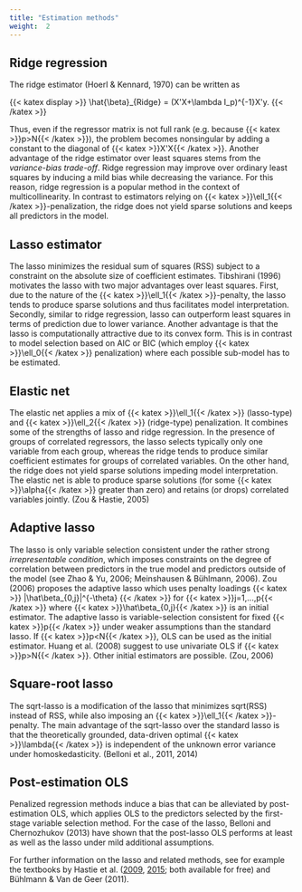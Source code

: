 ```yaml
---
title: "Estimation methods"
weight:  2
---
```


<script type="text/javascript" async
  src="https://cdn.mathjax.org/mathjax/latest/MathJax.js?config=TeX-MML-AM_CHTML">
</script>

## Ridge regression

The ridge estimator (Hoerl & Kennard, 1970) can be written as

{{< katex display >}}
\hat{\beta}_{Ridge} = (X'X+\lambda I_p)^{-1}X'y.
{{< /katex >}}

Thus, even if the regressor matrix is not full rank (e.g. because {{< katex >}}p>N{{< /katex >}}), the problem becomes
nonsingular by adding a constant to the diagonal of {{< katex >}}X'X{{< /katex >}}.  Another advantage of the
ridge estimator over least squares stems from the *variance-bias trade-off*.  Ridge
regression may improve over ordinary least squares by inducing a mild bias while
decreasing the variance.  For this reason, ridge regression is a popular method in
the context of multicollinearity.  In contrast to estimators relying on
{{< katex >}}\ell_1{{< /katex >}}-penalization, the ridge does not yield sparse solutions and keeps all predictors
in the model.

## Lasso estimator 

The lasso minimizes the residual sum of squares (RSS) subject to a constraint on the
absolute size of coefficient estimates.  Tibshirani (1996) motivates the lasso with
two major advantages over least squares.  First, due to the nature of the {{< katex >}}\ell_1{{< /katex >}}-penalty,
the lasso tends to produce sparse solutions and thus facilitates model
interpretation.  Secondly, similar to ridge regression, lasso can outperform least
squares in terms of prediction due to lower variance.  Another advantage is that the
lasso is computationally attractive due to its convex form.  This is in contrast to
model selection based on AIC or BIC (which employ {{< katex >}}\ell_0{{< /katex >}} penalization) where each
possible sub-model has to be estimated.

## Elastic net 

The elastic net applies a mix of {{< katex >}}\ell_1{{< /katex >}} (lasso-type) and {{< katex >}}\ell_2{{< /katex >}} (ridge-type) penalization.
It combines some of the strengths of lasso and ridge regression.  In the presence of
groups of correlated regressors, the lasso selects typically only one variable from
each group, whereas the ridge tends to produce similar coefficient estimates for
groups of correlated variables.  On the other hand, the ridge does not yield sparse
solutions impeding model interpretation.  The elastic net is able to produce sparse
solutions (for some {{< katex >}}\alpha{{< /katex >}} greater than zero) and retains (or drops) correlated
variables jointly. (Zou & Hastie, 2005)

## Adaptive lasso 

The lasso is only variable selection consistent under the rather strong
*irrepresentable condition*, which imposes constraints on the degree of correlation
between predictors in the true model and predictors outside of the model (see Zhao &
Yu, 2006; Meinshausen & Bühlmann, 2006).  Zou (2006) proposes the adaptive lasso
which uses penalty loadings
{{< katex >}}
|\hat\beta_{0,j}|^{-\theta}
{{< /katex >}}
for {{< katex >}}j=1,...,p{{< /katex >}} where {{< katex >}}\hat\beta_{0,j}{{< /katex >}} is an initial estimator.  The adaptive lasso is variable-selection consistent for fixed {{< katex >}}p{{< /katex >}} under
weaker assumptions than the standard lasso.  If {{< katex >}}p<N{{< /katex >}}, OLS can be used as the initial
estimator.  Huang et al. (2008) suggest to use univariate OLS if {{< katex >}}p>N{{< /katex >}}.  Other initial
estimators are possible. (Zou, 2006)

## Square-root lasso 

The sqrt-lasso is a modification of the lasso that minimizes sqrt(RSS) instead of
RSS, while also imposing an {{< katex >}}\ell_1{{< /katex >}}-penalty.  The main advantage of the sqrt-lasso over
the standard lasso is that the theoretically grounded, data-driven optimal {{< katex >}}\lambda{{< /katex >}} is
independent of the unknown error variance under homoskedasticity.  (Belloni et al., 2011, 2014)

## Post-estimation OLS

Penalized regression methods induce a bias that can be alleviated by post-estimation
OLS, which applies OLS to the predictors selected by the first-stage variable
selection method.  For the case of the lasso, Belloni and Chernozhukov (2013) have
shown that the post-lasso OLS performs at least as well as the lasso under mild
additional assumptions.

For further information on the lasso and related methods, see for example the
textbooks by Hastie et al. ([2009](https://web.stanford.edu/~hastie/ElemStatLearn/), [2015](http://www-bcf.usc.edu/~gareth/ISL/); both available for free) and Bühlmann & Van
de Geer (2011).

